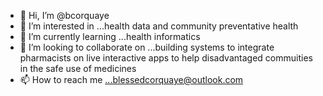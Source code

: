 - 👋 Hi, I’m @bcorquaye
- 👀 I’m interested in ...health data and community preventative health
- 🌱 I’m currently learning ...health informatics
- 💞️ I’m looking to collaborate on ...building systems to integrate pharmacists on live interactive apps to help disadvantaged commuities in the safe use of medicines
- 📫 How to reach me ...blessedcorquaye@outlook.com

<!---
bcorquaye/bcorquaye is a ✨ special ✨ repository because its `README.md` (this file) appears on your GitHub profile.
You can click the Preview link to take a look at your changes.
--->
